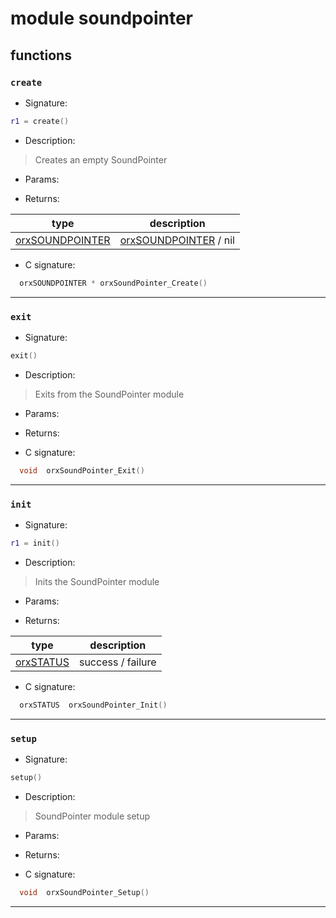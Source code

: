 # module soundpointer

## functions

### **`create`**

* Signature:

```lua
r1 = create()
```

* Description:

> Creates an empty SoundPointer

* Params:

* Returns:

type | description 
--- | ---
[orxSOUNDPOINTER](../types/orxSOUNDPOINTER.md)  | [orxSOUNDPOINTER](../types/orxSOUNDPOINTER.md) / nil

* C signature:

```c
  orxSOUNDPOINTER * orxSoundPointer_Create()
```

---

### **`exit`**

* Signature:

```lua
exit()
```

* Description:

> Exits from the SoundPointer module

* Params:

* Returns:

* C signature:

```c
  void  orxSoundPointer_Exit()
```

---

### **`init`**

* Signature:

```lua
r1 = init()
```

* Description:

> Inits the SoundPointer module

* Params:

* Returns:

type | description 
--- | ---
[orxSTATUS](../enums.md#orxstatus)  | success / failure

* C signature:

```c
  orxSTATUS  orxSoundPointer_Init()
```

---

### **`setup`**

* Signature:

```lua
setup()
```

* Description:

> SoundPointer module setup

* Params:

* Returns:

* C signature:

```c
  void  orxSoundPointer_Setup()
```

---

